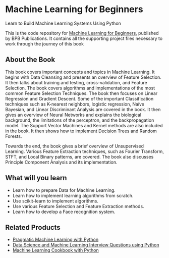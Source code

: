 # Machine Learning for Beginners
Learn to Build Machine Learning Systems Using Python
 
This is the code repository for [Machine Learning for Beginners](https://bpbonline.com/products/machine-learning-for-beginners?_pos=1&_sid=6d725e296&_ss=r), published by BPB Publications. It contains all the supporting project files necessary to work through the journey of this book

## About the Book
This book covers important concepts and topics in Machine Learning. It begins with Data Cleansing and presents an overview of Feature Selection. It then talks about training and testing, cross-validation, and Feature Selection. The book covers algorithms and implementations of the most common Feature Selection Techniques. The book then focuses on Linear Regression and Gradient Descent. Some of the important Classification techniques such as K-nearest neighbors, logistic regression, Naïve Bayesian, and Linear Discriminant Analysis are covered in the book. It then gives an overview of Neural Networks and explains the biological background, the limitations of the perceptron, and the backpropagation model. The Support Vector Machines and Kernel methods are also included in the book. It then shows how to implement Decision Trees and Random Forests.
 
Towards the end, the book gives a brief overview of Unsupervised Learning. Various Feature Extraction techniques, such as Fourier Transform, STFT, and Local Binary patterns, are covered. The book also discusses Principle Component Analysis and its implementation.

## What will you learn
* Learn how to prepare Data for Machine Learning.
* Learn how to implement learning algorithms from scratch.
* Use scikit-learn to implement algorithms.
* Use various Feature Selection and Feature Extraction methods.
* Learn how to develop a Face recognition system.

## Related Products

* [Pragmatic Machine Learning with Python](https://bpbonline.com/products/machine-learning-python-book-ebook?_pos=4&_sid=a07181f61&_ss=r)
* [Data Science and Machine Learning Interview Questions using Python](https://bpbonline.com/products/data-science-and-machine-learning-interview-questions-using-python-book-ebook?_pos=10&_sid=a07181f61&_ss=r)
* [Machine Learning Cookbook with Python](https://bpbonline.com/products/machine-learning-cookbook-with-python?_pos=5&_sid=a07181f61&_ss=r)
